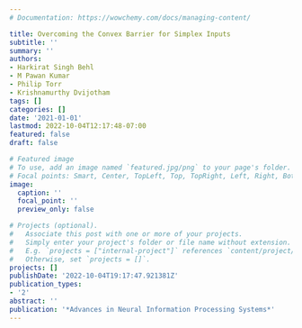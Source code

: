 ```yaml
---
# Documentation: https://wowchemy.com/docs/managing-content/

title: Overcoming the Convex Barrier for Simplex Inputs
subtitle: ''
summary: ''
authors:
- Harkirat Singh Behl
- M Pawan Kumar
- Philip Torr
- Krishnamurthy Dvijotham
tags: []
categories: []
date: '2021-01-01'
lastmod: 2022-10-04T12:17:48-07:00
featured: false
draft: false

# Featured image
# To use, add an image named `featured.jpg/png` to your page's folder.
# Focal points: Smart, Center, TopLeft, Top, TopRight, Left, Right, BottomLeft, Bottom, BottomRight.
image:
  caption: ''
  focal_point: ''
  preview_only: false

# Projects (optional).
#   Associate this post with one or more of your projects.
#   Simply enter your project's folder or file name without extension.
#   E.g. `projects = ["internal-project"]` references `content/project/deep-learning/index.md`.
#   Otherwise, set `projects = []`.
projects: []
publishDate: '2022-10-04T19:17:47.921381Z'
publication_types:
- '2'
abstract: ''
publication: '*Advances in Neural Information Processing Systems*'
---
```

